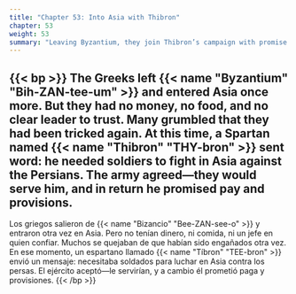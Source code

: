```yaml
---
title: "Chapter 53: Into Asia with Thibron"
chapter: 53
weight: 53
summary: "Leaving Byzantium, they join Thibron’s campaign with promise of pay."
---
```


{{< bp >}}
The Greeks left {{< name "Byzantium" "Bih-ZAN-tee-um" >}} and entered Asia once more. But they had no money, no food, and no clear leader to trust. Many grumbled that they had been tricked again.
At this time, a Spartan named {{< name "Thibron" "THY-bron" >}} sent word: he needed soldiers to fight in Asia against the Persians. The army agreed—they would serve him, and in return he promised pay and provisions.
---
Los griegos salieron de {{< name "Bizancio" "Bee-ZAN-see-o" >}} y entraron otra vez en Asia. Pero no tenían dinero, ni comida, ni un jefe en quien confiar. Muchos se quejaban de que habían sido engañados otra vez.
En ese momento, un espartano llamado {{< name "Tíbron" "TEE-bron" >}} envió un mensaje: necesitaba soldados para luchar en Asia contra los persas. El ejército aceptó—le servirían, y a cambio él prometió paga y provisiones.
{{< /bp >}}


